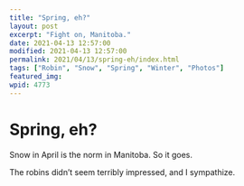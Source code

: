 ```yaml
---
title: "Spring, eh?"
layout: post
excerpt: "Fight on, Manitoba."
date: 2021-04-13 12:57:00
modified: 2021-04-13 12:57:00
permalink: 2021/04/13/spring-eh/index.html
tags: ["Robin", "Snow", "Spring", "Winter", "Photos"]
featured_img: 
wpid: 4773
---
```


# Spring, eh?

Snow in April is the norm in Manitoba. So it goes.

The robins didn’t seem terribly impressed, and I sympathize.